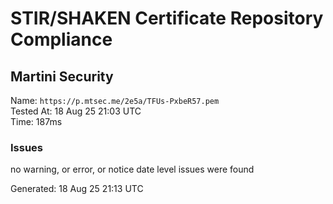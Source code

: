 # STIR/SHAKEN Certificate Repository Compliance

## Martini Security

Name: `https://p.mtsec.me/2e5a/TFUs-PxbeR57.pem`\
Tested At: 18 Aug 25 21:03 UTC\
Time: 187ms

### Issues

no warning, or error, or notice date level issues were found

Generated: 18 Aug 25 21:13 UTC